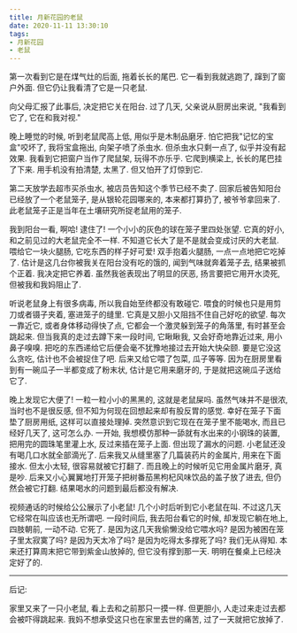 ```yaml
---
title: 月新花园的老鼠
date: 2020-11-11 13:30:10
tags:
- 月新花园
- 老鼠
---
```


第一次看到它是在煤气灶的后面, 拖着长长的尾巴. 它一看到我就逃跑了, 蹿到了窗户外面. 但它仍让我看清了它是一只老鼠.

向父母汇报了此事后, 决定把它关在阳台. 过了几天, 父亲说从厨房出来说, "我看到它了, 它在和我对视."

晚上睡觉的时候, 听到老鼠爬高上低, 用似乎是木制品磨牙. 怕它把我"记忆的宝盒"咬坏了, 我将宝盒拖出, 向架子喷了杀虫水. 但杀虫水只剩一点了, 似乎并没有起效果. 我看到它把窗户当作了爬鼠架, 玩得不亦乐乎. 它爬到横梁上, 长长的尾巴挂了下来. 用手机没有拍清楚, 太黑了. 但又怕开了灯惊到它.

<!-- more -->

第二天放学去超市买杀虫水, 被店员告知这个季节已经不卖了. 回家后被告知阳台已经放了一个老鼠笼子, 是从银轮花园哪来的, 本来都打算扔了, 被爷爷拿回来了. 此老鼠笼子正是当年在土壤研究所捉老鼠用的笼子.

我到阳台一看, 啊哈! 逮住了! 一个小小的灰色的球在笼子里四处张望. 它真的好小, 和之前见过的大老鼠完全不一样. 不知道它长大了是不是就会变成讨厌的大老鼠. 喂给它一块火腿肠, 它吃东西的样子好可爱! 双手抱着火腿肠, 一点一点地把它吃掉了.  估计是这几台你被我关在阳台没有吃的饿的, 闻到气味就奔着笼子去, 结果被抓个正着. 我决定把它养着. 虽然我爸表现出了明显的厌恶, 扬言要把它用开水烫死, 但被我和我妈阻止了.

听说老鼠身上有很多病毒, 所以我自始至终都没有敢碰它. 喂食的时候也只是用剪刀或者镊子夹着, 塞进笼子的缝里. 它真是又胆小又阻挡不住自己好吃的欲望. 每次一靠近它, 或者身体移动得快了点, 它都会一个激灵躲到笼子的角落里, 有时甚至会跳起来. 但当我真的走过去蹲下来一段时间, 它瞅瞅我, 又会好奇地靠近过来, 用小鼻子嗅嗅. 把吃的东西递给它后便会毫不犹豫地接过去开始大快朵颐. 要是它没这么贪吃, 估计也不会被捉住了吧. 后来又给它喂了包菜, 瓜子等等. 因为在厨房里看到有一碗瓜子一半都变成了粉末状, 估计是它用来磨牙的, 于是就把这碗瓜子送给它了.

晚上发现它大便了! 一粒一粒小小的黑黑的, 这就是老鼠屎吗. 虽然气味并不是很浓, 当时也不是很反感, 但不知为何现在回想起来却有股反胃的感觉. 幸好在笼子下面垫了厨房用纸, 这样可以直接处理掉. 突然意识到它现在在笼子里不能喝水, 而且已经好几天了, 这可怎么办. 一开始, 我想模仿那种一舔就有水出来的小钢珠的装置, 把用完的圆珠笔里灌上水, 反过来插在笼子上面. 但出现了漏水的问题. 小老鼠还没有喝几口水就全部滴光了. 后来我又从缝里塞了几篇装药片的金属片, 用来在下面接水. 但太小太轻, 很容易就被它打翻了. 而且晚上的时候听见它用金属片磨牙, 真是吵. 后来又小心翼翼地打开笼子把树番茄黑枸杞风味饮品的盖子放了进去, 但仍然会被它打翻. 结果喝水的问题到最后都没有解决.

视频通话的时候给公公展示了小老鼠! 几个小时后听到它小老鼠在叫. 不过这几天它经常在叫应该也无所谓吧. 一段时间后, 我去阳台看它的时候, 却发现它躺在地上, 四肢朝前, 一动不动. 它死了. 是因为这几天我偷懒没给它喂水吗? 是因为被困在笼子里太寂寞了吗? 是因为天太冷了吗? 是因为吃得太多撑死了吗? 我们无从得知. 本来还打算周末把它带到紫金山放掉的, 但它没有撑到那一天. 明明在餐桌上已经决定好了的.

***

后记:

家里又来了一只小老鼠, 看上去和之前那只一摸一样. 但更胆小, 人走过来走过去都会被吓得跳起来. 我妈不想承受这只也在家里去世的痛苦, 过了一天就把它放掉了.